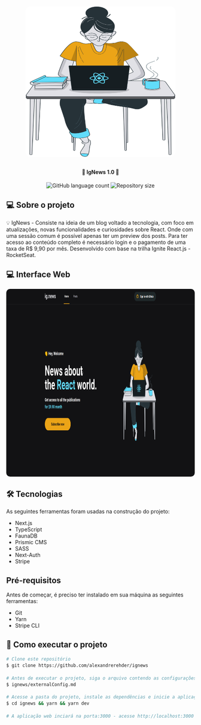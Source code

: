 <p align="center">
    <img width="400" height="400" style="border-radius: 10px" src="./public/images/avatar.svg" alt="Banner">
</p>

##

<h4 align="center"> 
	🚧 IgNews 1.0 🚧
</h4>

<p align="center">
    <img alt="GitHub language count" src="https://img.shields.io/github/languages/count/alexandrerehder/ignews?color=%2304D361"> 
    <img alt="Repository size" src="https://img.shields.io/github/repo-size/alexandrerehder/ignews">
</p>
    
## 💻 Sobre o projeto 

💡 IgNews - Consiste na ideia de um blog voltado a tecnologia, com foco em atualizações, novas funcionalidades e curiosidades sobre React. 
Onde com uma sessão comum é possível apenas ter um preview dos posts. Para ter acesso ao conteúdo completo é necessário login e o pagamento de uma taxa
de R$ 9,90 por mês. Desenvolvido com base na trilha Ignite React.js - RocketSeat.


## 💻 Interface Web
<p align="center">
    <img width="1180" height="500" style="border-radius: 10px" src="./public/images/interface.png" alt="Web">
</p>

## 🛠 Tecnologias

As seguintes ferramentas foram usadas na construção do projeto:

- Next.js
- TypeScript
- FaunaDB
- Prismic CMS
- SASS
- Next-Auth
- Stripe

## Pré-requisitos

Antes de começar, é preciso ter instalado em sua máquina as seguintes ferramentas:

- Git
- Yarn
- Stripe CLI

## 🚀 Como executar o projeto

```bash
# Clone este repositório
$ git clone https://github.com/alexandrerehder/ignews

# Antes de executar o projeto, siga o arquivo contendo as configurações das API's externas
$ ignews/externalConfig.md

# Acesse a pasta do projeto, instale as dependências e inicie a aplicação
$ cd ignews && yarn && yarn dev

# A aplicação web inciará na porta:3000 - acesse http://localhost:3000
```
